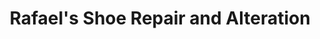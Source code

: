 ---
title: "Rafael's Shoe Repair and Alteration"
url: /brooklyn/rafaels-shoe-repair-and-alteration/
shop: Schuhe
---